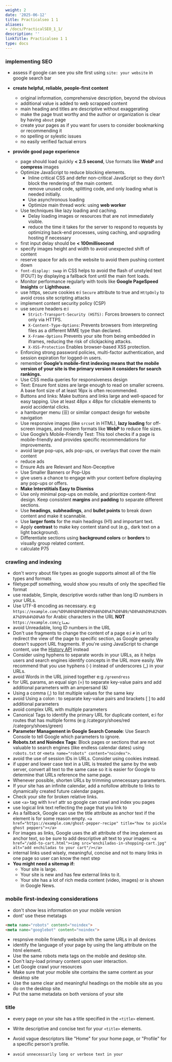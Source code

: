 ```yaml
---
weight: 2
date: '2025-06-12'
title: Practicalseo 1 1
aliases:
- /docs/PracticalSEO_1_1/
description: ''
linkTitle: Practicalseo 1 1
type: docs
---
```


### implementing SEO 
- assess if google can see you site first using `site: your website` in google search bar

- **create helpful, reliable, people-first content**
    - original information, comprehensive description, beyond the obvious
    - additional value is added to web scrapped content
    - main heading and titles are descriptive without exaggerating
    - make the page trust worthy and the author or organization is clear by having `about` page
    - create your pages as if you want for users to consider bookmarking or recommending it
    - no spelling or sylestic issues
    - no easily verified factual errors
- **provide good page experience**
    - page should load quickly **< 2.5 second**,  Use formats like **WebP** and **compress** images
    - Optimize JavaScript to reduce blocking elements.
        - Inline critical CSS and defer non-critical JavaScript so they don’t block the rendering of the main content.
        - remove unused code, splitting code, and only loading what is needed initially.
        - Use asynchronous loading
        - Optimize main thread work: using **web worker**
    - Use techniques like lazy loading and caching.
        - Delay loading images or resources that are not immediately visible.
        - reduce the time it takes for the server to respond to requests by optimizing back-end processes, using caching, and upgrading hosting if necessary
    - first input delay should be **< 100millisecond**
    - specify images height and width to avoid unexpected shift of content
    - reserve space for ads on the website to avoid them pushing content down
    - `font-display: swap` in CSS helps to avoid the flash of unstyled text (FOUT) by displaying a fallback font until the main font loads.
    - Monitor performance regularly with tools like **Google PageSpeed Insights** or **Lighthouse**.
    - use https, secure cookies e:i `Secure` attribute to true and `HttpOnly` to avoid cross site scripting attacks
    - implement content security policy (CSP)
    - use secure headers e:i
        - `Strict-Transport-Security (HSTS):` Forces browsers to connect only via HTTPS.
        - `X-Content-Type-Options`: Prevents browsers from interpreting files as a different MIME type than declared.
        - `X-Frame-Options` Prevents your site from being embedded in iframes, reducing the risk of clickjacking attacks.
        - `X-XSS-Protection` Enables browser-based XSS protection.
    -  Enforcing strong password policies, multi-factor authentication, and session expiration for logged-in users.
    - remember **Google’s mobile-first indexing means that the mobile version of your site is the primary version it considers for search rankings.**
    - Use CSS media queries for responsiveness design
    - Text: Ensure font sizes are large enough to read on smaller screens. A base font size of at least 16px is often recommended.
    - Buttons and links: Make buttons and links large and well-spaced for easy tapping. Use at least 48px x 48px for clickable elements to avoid accidental clicks.
    - a hamburger menu (☰) or similar compact design for website navigation
    -  Use responsive images (like `srcset` in HTML), **lazy loading** for off-screen images, and modern formats like **WebP** to reduce file sizes.
    - Use Google’s Mobile-Friendly Test: This tool checks if a page is mobile-friendly and provides specific recommendations for improvements.
    - avoid large pop-ups, ads pop-ups, or overlays that cover the main content
    - reduce ads
    - Ensure Ads are Relevant and Non-Deceptive
    - Use Smaller Banners or Pop-Ups
    - give users a chance to engage with your content before displaying any pop-ups or offers.
    - **Make Interstitials Easy to Dismiss**
    - Use only minimal pop-ups on mobile, and prioritize content-first design.
    Keep consistent **margins** and **padding** to separate different sections.
    - Use **headings**, **subheadings**, and **bullet points** to break down content and make it scannable.
    - Use **larger fonts** for the main headings (H1) and important text.
    - Apply **contrast** to make key content stand out (e.g., dark text on a light background).
    - Differentiate sections using **background colors** or **borders** to visually group related content.
    - calculate P75

### crawling and indexing
- don't worry about file types as google supports almost all of the file types and formats
- filetype:pdf something, would show you results of only the specified file format
- use readable, Simple, descriptive words rather than long ID numbers in your URLs.
- Use UTF-8 encoding as necessary. e:g `https://example.com/%D9%86%D8%B9%D9%86%D8%A7%D8%B9/%D8%A8%D9%82%D8%A7%D9%84%D8%A9` for Arabic characters in the URL **NOT** `https://example.com/نعناع`
- avoid Unreadable, long ID numbers in the URL
- Don't use fragments to change the content of a page e:i `#` in url to redirect the view of the page to specific section, as Google generally doesn't support URL fragments. If you're using JavaScript to change content, use the [History API](https://developers.google.com/search/docs/crawling-indexing/javascript/javascript-seo-basics#use-history-api) instead
- Consider using hyphens to separate words in your URLs, as it helps users and search engines identify concepts in the URL more easily. We recommend that you use hyphens (-) instead of underscores (_) in your URLs.
- avoid Words in the URL joined together e:g `/greendress`
- for URL params, an equal sign (=) to separate key-value pairs and add additional parameters with an ampersand (&)
- Using a comma (,) to list multiple values for the same key
- avoid Using a colon : to separate key-value pairs and brackets [ ] to add additional parameters
- avoid complex URL with multiple parameters
- Canonical Tags to identify the primary URL for duplicate content, e:i for routes that has multiple forms (e:g /category/shoes/red /category/shoes/green)
- **Parameter Management in Google Search Console**: Use Search Console to tell Google which parameters to ignore.
- **Robots.txt and Noindex Tags**: Block pages or sections that are not valuable to search engines (like endless calendar dates) using `robots.txt` or `<meta name="robots" content="noindex">`.
- avoid the use of session IDs in URLs. Consider using cookies instead.
- if upper and lower case text in a URL is treated the same by the web server, convert all text to the same case so it is easier for Google to determine that URLs reference the same page.
- Whenever possible, shorten URLs by trimming unnecessary parameters.
- If your site has an infinite calendar, add a nofollow attribute to links to dynamically created future calendar pages.
- Check your site for broken relative links.
- use `<a>` tag with `href` attr so google can crawl and index you pages
- use logical link text reflecting the page that you link to
- As a fallback, Google can use the title attribute as anchor text if the <a> element is for some reason empty.
`<a href="https://example.com/ghost-pepper-recipe" title="how to pickle ghost peppers"></a>`
- For images as links, Google uses the alt attribute of the img element as anchor text, so be sure to add descriptive alt text to your images:
`<a href="/add-to-cart.html"><img src="enchiladas-in-shopping-cart.jpg" alt="add enchiladas to your cart"/></a>`
- internal links used wisely, meaningful, concise and not to many links in one page so user can know the next step
- **You might need a sitemap if:**
    - Your site is large. 
    - Your site is new and has few external links to it. 
    - Your site has a lot of rich media content (video, images) or is shown in Google News.

### mobile first-indexing considerations
- don't show less information on your mobile version
- dont' use these metatags
```html
<meta name="robots" content="noindex">
<meta name="googlebot" content="noindex">
```
- respnsive mobile friendly website with the same URLs in all devices
- identify the language of your page by using the lang attribute on the html element.
- Use the same robots meta tags on the mobile and desktop site.
- Don't lazy-load primary content upon user interaction.
- Let Google crawl your resources
- Make sure that your mobile site contains the same content as your desktop site
- Use the same clear and meaningful headings on the mobile site as you do on the desktop site.
- Put the same metadata on both versions of your site

### title
- every page on your site has a title specified in the `<title>` element.
- Write descriptive and concise text for your `<title>` elements.
- Avoid vague descriptors like "Home" for your home page, or "Profile" for a specific person's profile.
- `avoid unnecessarily long or verbose text in your `<title>`
- Avoid keyword stuffing
-  dynamically update the <title> element to better reflect the actual content of the page.
- Brand your titles concisely. The <title> element on your site's home page is a reasonable place to include some additional information about your site. For example: `<title>ExampleSocialSite, a place for people to meet and mingle</title>`
- Consider ensuring that your main title is distinctive from other text on a page and stands out as being the most prominent on the page (for example, using a larger font, putting the title text in the first visible <h1> element on the page, etc).
- Use the same language and writing system as the primary content on your pages e:g  if a page is written in Hindi, make sure to also write the <title> element in Hindi
- avoid Half-empty <title> elements
- avoid obsolet titles e:g 2012 something, but change to recent date
- avoid titles that don't reflect the actual content of the website
- make your main title clear for crawlers, don't sue alot of h1 or make somehting bigger than the main title


- The `og:title` tag is an Open Graph meta tag used in HTML to define the title of a web page when it is shared on social media platforms like Facebook, LinkedIn, and Twitter. By specifying `og:title`, you can control what title will appear in the preview link when someone shares your page. This can help make shared content more engaging and improve click-through rates.

Here's how you might use `og:title` in your HTML:

```html
<head>
  <meta property="og:title" content="Your Page Title Here" />
</head>
```

Replace `"Your Page Title Here"` with the actual title you want to display. Adding `og:title` is especially useful for branding and consistency, ensuring your title appears the same across all platforms that support Open Graph tags.

### ai google overview
There is nothing special for creators to do to be considered other than to follow our regular guidance for appearing in search, as covered in Google Search Essentials.
